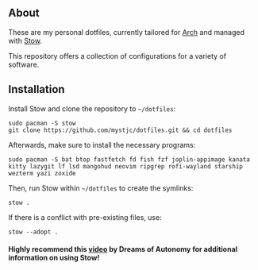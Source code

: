 ## About

These are my personal dotfiles, currently tailored for [Arch](https://archlinux.org/) and managed with [Stow](https://www.gnu.org/software/stow/).

This repository offers a collection of configurations for a variety of software.

## Installation

Install Stow and clone the repository to `~/dotfiles`:

```shell
sudo pacman -S stow
git clone https://github.com/mystjc/dotfiles.git && cd dotfiles
```

Afterwards, make sure to install the necessary programs:

```shell
sudo pacman -S bat btop fastfetch fd fish fzf joplin-appimage kanata kitty lazygit lf lsd mangohud neovim ripgrep rofi-wayland starship wezterm yazi zoxide
```

Then, run Stow within `~/dotfiles` to create the symlinks:

```shell
stow .
```

If there is a conflict with pre-existing files, use:

```shell
stow --adopt .
```

#### Highly recommend this [video](https://youtu.be/y6XCebnB9gs?list=PLgO4Le-rukkJjc45SlAjDi-xtikmoOdUu) by Dreams of Autonomy for additional information on using Stow!
